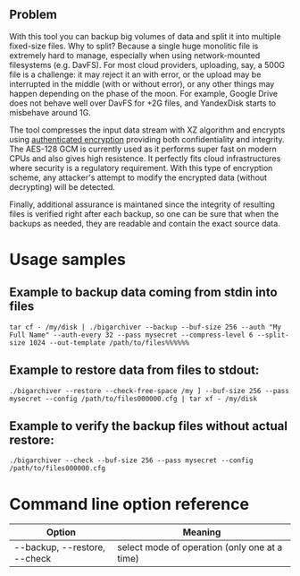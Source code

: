 ## Problem

With this tool you can backup big volumes of data and split it into multiple fixed-size files. Why to split? Because a single huge monolitic file is extremely hard to manage, especially when using network-mounted filesystems (e.g. DavFS). For most cloud providers, uploading, say, a 500G file is a challenge: it may reject it an with error, or the upload may be interrupted in the middle (with or without error), or any other things may happen depending on the phase of the moon. For example, Google Drive does not behave well over DavFS for +2G files, and YandexDisk starts to misbehave around 1G.

The tool compresses the input data stream with XZ algorithm and encrypts using [authenticated encryption](https://en.wikipedia.org/wiki/Authenticated_encryption) providing both confidentiality and integrity. The AES-128 GCM is currently used as it performs super fast on modern CPUs and also gives high resistence. It perfectly fits cloud infrastructures where security is a regulatory requirement. With this type of encryption scheme, any attacker's attempt to modify the encrypted data (without decrypting) will be detected.

Finally, additional assurance is maintaned since the integrity of resulting files is verified right after each backup, so one can be sure that when the backups as needed, they are readable and contain the exact source data.

# Usage samples

## Example to backup data coming from stdin into files

`tar cf - /my/disk | ./bigarchiver --backup --buf-size 256 --auth "My Full Name" --auth-every 32 --pass mysecret --compress-level 6 --split-size 1024 --out-template /path/to/files%%%%%%`

## Example to restore data from files to stdout:

`./bigarchiver --restore --check-free-space /my ] --buf-size 256 --pass mysecret --config /path/to/files000000.cfg | tar xf - /my/disk`

## Example to verify the backup files without actual restore:

`./bigarchiver --check --buf-size 256 --pass mysecret --config /path/to/files000000.cfg`

# Command line option reference

<table>
<thead>

<tr>
<th width="500px">Option</th>
<th width="1000px">Meaning</th>
</tr>

</thead>
<tbody>

<tr>
<td>--backup, --restore, --check</td><td>select mode of operation (only one at a time)</td>
</tr>

</tbody>
</table>

<!--

| `--buf-size <size_MB>` | buffer size to use when reading or writing (see _Memory usage_ section below for details) |
| `--pass <password>` | password for encryption or decryption<br/>**WARNING:** it's impossible to restore the archive if password is lost! |
| `--auth <auth_string>` | any arbitrary public authentication string that will be embedded into to archive; can be someone's name or passport ID, or company name; it's not kept in secret, but an attacker won't be able to impersonate this string |
| `--auth-every <size_MB>` | how frequent to insert the authentication string; any reasonble value around dozens of megabytes is ok |
| `--compress-level <level>` | set XZ compression preset, valid values are from 0 to 6 (see _Compression preset_ section below for details |
| `--split-size <size_MB>` | output chunk size to split to |
| `--out-template <template>` | full path how to name output files; any sequence of '%' characters will accept sequence number; if no '%' sequence is found, or it appears more than ones, the error will be returned |

<table>
    <thead>
        <tr>
            <th width="300px">API</th>
            <th width="1000px">CLI</th>
        </tr>
    </thead>
<tbody>
    <tr>
        <td>sdfsdsssssssf</td>
        <td>sdfsdfssssssssd</td>
    </tr>
    </tbody>
</table>
-->

